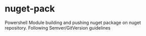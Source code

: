 # nuget-pack
Powershell Module building and pushing nuget package on nuget repository. Following Semver/GitVersion guidelines
